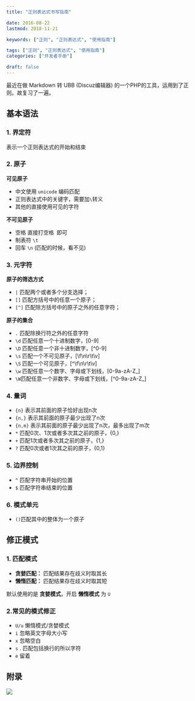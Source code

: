 ```yaml
---
title: "正则表达式书写指南"

date: 2016-08-22
lastmod: 2018-11-21

keywords: ["正则", "正则表达式", "使用指南"]

tags: ["正则", "正则表达式", "使用指南"]
categories: ["开发者手册"]

draft: false
---
```


最近在做 Markdown 转 UBB (Discuz编辑器) 的一个PHP的工具，运用到了正则。故复习了一遍。

<!--more-->

## 基本语法

### 1. 界定符

表示一个正则表达式的开始和结束

### 2. 原子

**可见原子** 

- 中文使用 `unicode` 编码匹配
- 正则表达式中的关键字，需要加`\`转义
- 其他的直接使用可见的字符

**不可见原子**

- 空格      直接打空格` `即可
- 制表符  `\t`
- 回车      `\n` (匹配的时候，看不见)

### 3. 元字符

**原子的筛选方式**

-  `|`    匹配两个或者多个分支选择；
-  `[]`   匹配方括号中的任意一个原子；
-  `[^]`  匹配除方括号中的原子之外的任意字符；

**原子的集合**

- `.` 匹配除换行符之外的任意字符
- `\d` 匹配任意一个十进制数字，[0-9]
- `\D` 匹配任意一个非十进制数字，[^0-9]
- `\s` 匹配一个不可见原子，[\f\n\r\t\v]
- `\S` 匹配一个可见原子，[^\f\n\r\t\v]
- `\w` 匹配任意一个数字、字母或下划线，[0-9a-zA-Z_]
- `\W`匹配任意一个非数字、字母或下划线，[^0-9a-zA-Z_]

### 4. 量词

- `{n}`      表示其前面的原子恰好出现n次
- `{n,}`    表示其前面的原子最少出现了n次
- `{n,m}`  表示其前面的原子最少出现了n次，最多出现了m次
- `*`  匹配0次、1次或者多次其之前的原子，{0,}
- `+`  匹配1次或者多次其之前的原子，{1,}
- `?`  匹配0次或者1次其之前的原子，{0,1}

### 5. 边界控制

- `^` 匹配字符串开始的位置
- `$` 匹配字符串结束的位置

### 6. 模式单元

- `()`匹配其中的整体为一个原子

## 修正模式

### 1. 匹配模式

- **贪婪匹配：** 匹配结果存在歧义时取其长
- **懒惰匹配：** 匹配结果存在歧义时取其短

默认使用的是 **贪婪模式**，开启 **懒惰模式** 为 `U`

### 2.常见的模式修正

- `U/u`  懒惰模式/贪婪模式
- `i`     忽略英文字母大小写
- `x`    忽略空白
- `s`    . 匹配包括换行的所以字符
- `e`    留着

## 附录

![](https://static.cizel.cn/2018-05-10-15258827792876.jpg)
